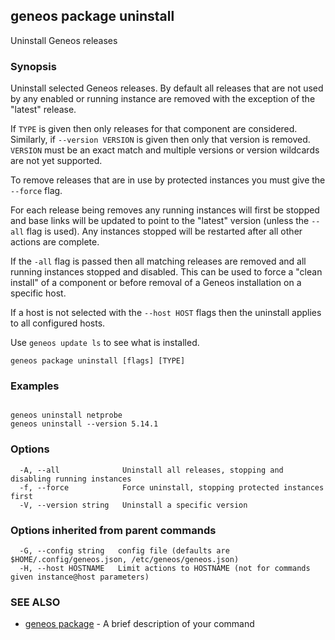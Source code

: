 ## geneos package uninstall

Uninstall Geneos releases

### Synopsis


Uninstall selected Geneos releases. By default all releases that are
not used by any enabled or running instance are removed with the
exception of the "latest" release.

If `TYPE` is given then only releases for that component are
considered. Similarly, if `--version VERSION` is given then only that
version is removed. `VERSION` must be an exact match and multiple
versions or version wildcards are not yet supported.

To remove releases that are in use by protected instances you must
give the `--force` flag.

For each release being removes any running instances will first be
stopped and base links will be updated to point to the "latest"
version (unless the `--all` flag is used). Any instances stopped will
be restarted after all other actions are complete.

If the `-all` flag is passed then all matching releases are removed
and all running instances stopped and disabled. This can be used to
force a "clean install" of a component or before removal of a Geneos
installation on a specific host.

If a host is not selected with the `--host HOST` flags then the
uninstall applies to all configured hosts. 

Use `geneos update ls` to see what is installed.


```
geneos package uninstall [flags] [TYPE]
```

### Examples

```

geneos uninstall netprobe
geneos uninstall --version 5.14.1

```

### Options

```
  -A, --all              Uninstall all releases, stopping and disabling running instances
  -f, --force            Force uninstall, stopping protected instances first
  -V, --version string   Uninstall a specific version
```

### Options inherited from parent commands

```
  -G, --config string   config file (defaults are $HOME/.config/geneos.json, /etc/geneos/geneos.json)
  -H, --host HOSTNAME   Limit actions to HOSTNAME (not for commands given instance@host parameters)
```

### SEE ALSO

* [geneos package](geneos_package.md)	 - A brief description of your command

